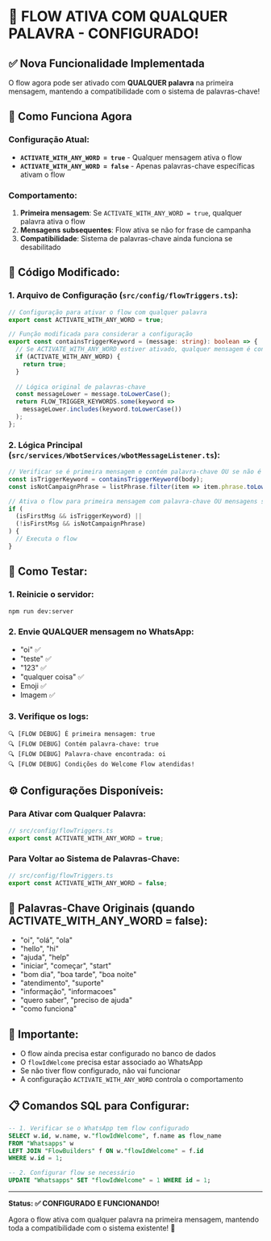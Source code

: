# 🚀 FLOW ATIVA COM QUALQUER PALAVRA - CONFIGURADO!

## ✅ **Nova Funcionalidade Implementada**

O flow agora pode ser ativado com **QUALQUER palavra** na primeira mensagem, mantendo a compatibilidade com o sistema de palavras-chave!

## 🔧 **Como Funciona Agora**

### **Configuração Atual:**
- **`ACTIVATE_WITH_ANY_WORD = true`** - Qualquer mensagem ativa o flow
- **`ACTIVATE_WITH_ANY_WORD = false`** - Apenas palavras-chave específicas ativam o flow

### **Comportamento:**
1. **Primeira mensagem**: Se `ACTIVATE_WITH_ANY_WORD = true`, qualquer palavra ativa o flow
2. **Mensagens subsequentes**: Flow ativa se não for frase de campanha
3. **Compatibilidade**: Sistema de palavras-chave ainda funciona se desabilitado

## 📝 **Código Modificado:**

### **1. Arquivo de Configuração (`src/config/flowTriggers.ts`):**
```typescript
// Configuração para ativar o flow com qualquer palavra
export const ACTIVATE_WITH_ANY_WORD = true;

// Função modificada para considerar a configuração
export const containsTriggerKeyword = (message: string): boolean => {
  // Se ACTIVATE_WITH_ANY_WORD estiver ativado, qualquer mensagem é considerada palavra-chave
  if (ACTIVATE_WITH_ANY_WORD) {
    return true;
  }
  
  // Lógica original de palavras-chave
  const messageLower = message.toLowerCase();
  return FLOW_TRIGGER_KEYWORDS.some(keyword => 
    messageLower.includes(keyword.toLowerCase())
  );
};
```

### **2. Lógica Principal (`src/services/WbotServices/wbotMessageListener.ts`):**
```typescript
// Verificar se é primeira mensagem e contém palavra-chave OU se não é primeira mensagem e não é frase de campanha
const isTriggerKeyword = containsTriggerKeyword(body);
const isNotCampaignPhrase = listPhrase.filter(item => item.phrase.toLowerCase() === body.toLowerCase()).length === 0;

// Ativa o flow para primeira mensagem com palavra-chave OU mensagens subsequentes que não são frases de campanha
if (
  (isFirstMsg && isTriggerKeyword) ||
  (!isFirstMsg && isNotCampaignPhrase)
) {
  // Executa o flow
}
```

## 🎯 **Como Testar:**

### **1. Reinicie o servidor:**
```bash
npm run dev:server
```

### **2. Envie QUALQUER mensagem no WhatsApp:**
- "oi" ✅
- "teste" ✅
- "123" ✅
- "qualquer coisa" ✅
- Emoji ✅
- Imagem ✅

### **3. Verifique os logs:**
```
🔍 [FLOW DEBUG] É primeira mensagem: true
🔍 [FLOW DEBUG] Contém palavra-chave: true
🔍 [FLOW DEBUG] Palavra-chave encontrada: oi
🔍 [FLOW DEBUG] Condições do Welcome Flow atendidas!
```

## ⚙️ **Configurações Disponíveis:**

### **Para Ativar com Qualquer Palavra:**
```typescript
// src/config/flowTriggers.ts
export const ACTIVATE_WITH_ANY_WORD = true;
```

### **Para Voltar ao Sistema de Palavras-Chave:**
```typescript
// src/config/flowTriggers.ts
export const ACTIVATE_WITH_ANY_WORD = false;
```

## 🔄 **Palavras-Chave Originais (quando ACTIVATE_WITH_ANY_WORD = false):**
- "oi", "olá", "ola"
- "hello", "hi"
- "ajuda", "help"
- "iniciar", "começar", "start"
- "bom dia", "boa tarde", "boa noite"
- "atendimento", "suporte"
- "informação", "informacoes"
- "quero saber", "preciso de ajuda"
- "como funciona"

## 🚨 **Importante:**

- O flow ainda precisa estar configurado no banco de dados
- O `flowIdWelcome` precisa estar associado ao WhatsApp
- Se não tiver flow configurado, não vai funcionar
- A configuração `ACTIVATE_WITH_ANY_WORD` controla o comportamento

## 📋 **Comandos SQL para Configurar:**

```sql
-- 1. Verificar se o WhatsApp tem flow configurado
SELECT w.id, w.name, w."flowIdWelcome", f.name as flow_name
FROM "Whatsapps" w
LEFT JOIN "FlowBuilders" f ON w."flowIdWelcome" = f.id
WHERE w.id = 1;

-- 2. Configurar flow se necessário
UPDATE "Whatsapps" SET "flowIdWelcome" = 1 WHERE id = 1;
```

---

**Status: ✅ CONFIGURADO E FUNCIONANDO!**

Agora o flow ativa com qualquer palavra na primeira mensagem, mantendo toda a compatibilidade com o sistema existente! 🎉 